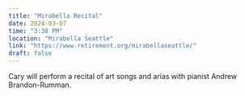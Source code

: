 ```yaml
---
title: "Mirabella Recital"
date: 2024-03-07
time: "3:30 PM"
location: "Mirabella Seattle"
link: "https://www.retirement.org/mirabellaseattle/"
draft: false
---
```


Cary will perform a recital of art songs and arias with pianist Andrew Brandon-Rumman.

